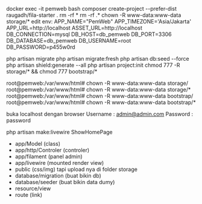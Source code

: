 docker exec -it pemweb bash
composer create-project --prefer-dist raugadh/fila-starter .
rm -rf *
rm -rf .*
chown -R www-data:www-data storage/*
edit env:
APP_NAME="PemWeb"
APP_TIMEZONE='Asia/Jakarta'
APP_URL=http://localhost
ASSET_URL=http://localhost
DB_CONNECTION=mysql
DB_HOST=db_pemweb
DB_PORT=3306
DB_DATABASE=db_pemweb
DB_USERNAME=root
DB_PASSWORD=p455w0rd


php artisan migrate
php artisan migrate:fresh
php artisan db:seed --force
php artisan shield:generate --all
php artisan project:init
chmod 777 -R storage/* && chmod 777 bootstrap/*

root@pemweb:/var/www/html# chown -R www-data:www-data storage/
root@pemweb:/var/www/html# chown -R www-data:www-data storage/*
root@pemweb:/var/www/html# chown -R www-data:www-data bootstrap/
root@pemweb:/var/www/html# chown -R www-data:www-data bootstrap/*

buka localhost dengan browser
Username : admin@admin.com
Password : password


php artisan make:livewire ShowHomePage

- app/Model (class)
- app/http/Controler (controler)
- app/filament (panel admin)
- app/livewire (mounted render view)
- public (css/img) tapi upload nya di folder storage 
- database/migration (buat bikin db)
- database/seeder (buat bikin data dumy)
- resource/view
- route (link)